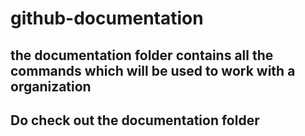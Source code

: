 # github-documentation
## the documentation folder contains all the commands which will be used to work with a organization
## Do check out the documentation folder